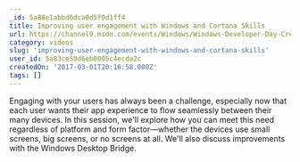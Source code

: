 ```yaml
---
_id: 5a88e1abbd6dca0d5f0d1ff4
title: Improving user engagement with Windows and Cortana Skills
url: https://channel9.msdn.com/events/Windows/Windows-Developer-Day-Creators-Update/Improving-user-engagement-with-Windows-and-Cortana-Skills
category: videos
slug: 'improving-user-engagement-with-windows-and-cortana-skills'
user_id: 5a83ce59d6eb0005c4ecda2c
createdOn: '2017-03-01T20:16:58.000Z'
tags: []
---
```


Engaging with your users has always been a challenge, especially now that each user wants their app experience to flow seamlessly between their many devices. In this session, we'll explore how you can meet this need regardless of platform and form factor—whether the devices use small screens, big screens, or no screens at all. We'll also discuss improvements with the Windows Desktop Bridge.
